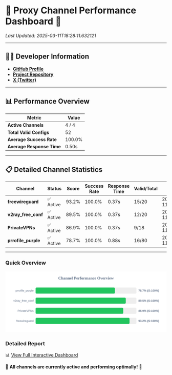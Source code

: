 # 🌟 Proxy Channel Performance Dashboard 🌟

_Last Updated: 2025-03-11T18:28:11.632121_

---

## 👩‍💻 Developer Information

- **[GitHub Profile](https://github.com/4n0nymou3)**  
- **[Project Repository](https://github.com/4n0nymou3/multi-proxy-config-fetcher)**  
- **[X (Twitter)](https://x.com/4n0nymou3)**  

---

## 📊 Performance Overview

| Metric                | Value       |
|-----------------------|-------------|
| **Active Channels**   | 4 / 4       |
| **Total Valid Configs** | 52          |
| **Average Success Rate** | 100.0%      |
| **Average Response Time** | 0.50s       |

---

## 📋 Detailed Channel Statistics

| Channel          | Status     | Score  | Success Rate | Response Time | Valid/Total | Last Success               |
|------------------|------------|--------|--------------|---------------|-------------|----------------------------|
| **freewireguard**  | ✅ Active  | 93.2%  | 100.0% | 0.37s         | 15/20       | 2025-03-11T18:28:11.630754 |
| **v2ray_free_conf**  | ✅ Active  | 89.5%  | 100.0% | 0.37s         | 12/20       | 2025-03-11T18:28:10.831713 |
| **PrivateVPNs**  | ✅ Active  | 86.9%  | 100.0% | 0.37s         | 9/18       | 2025-03-11T18:28:11.236684 |
| **prrofile_purple**  | ✅ Active  | 78.7%  | 100.0% | 0.88s         | 16/80       | 2025-03-11T18:28:10.431880 |

---

### Quick Overview
<div align="center">
  <a href="https://raw.githubusercontent.com/nullluser/NullRepo/refs/heads/main/assets/channel_stats_chart.svg">
    <img src="https://raw.githubusercontent.com/nullluser/NullRepo/refs/heads/main/assets/channel_stats_chart.svg" alt="Source Performance Statistics" width="800">
  </a>
</div>

### Detailed Report
📊 [View Full Interactive Dashboard](https://htmlpreview.github.io/?https://github.com/nullluser/NullRepo/blob/main/assets/performance_report.html)

🎉 **All channels are currently active and performing optimally!** 🎉
